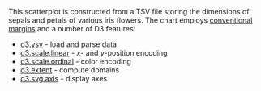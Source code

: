This scatterplot is constructed from a TSV file storing the dimensions of sepals and petals of various iris flowers. The chart employs [conventional margins](http://bl.ocks.org/3019563) and a number of D3 features:

* [d3.ysv](https://github.com/mbostock/d3/wiki/CSV) - load and parse data
* [d3.scale.linear](https://github.com/mbostock/d3/wiki/Quantitative-Scales) - *x*- and *y*-position encoding
* [d3.scale.ordinal](https://github.com/mbostock/d3/wiki/Ordinal-Scales) - color encoding
* [d3.extent](https://github.com/mbostock/d3/wiki/Arrays#wiki-d3_extent) - compute domains
* [d3.svg.axis](https://github.com/mbostock/d3/wiki/SVG-Axes) - display axes